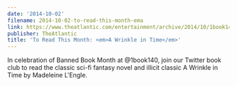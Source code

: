 ```yaml
---
date: '2014-10-02'
filename: 2014-10-02-to-read-this-month-ema
link: https://www.theatlantic.com/entertainment/archive/2014/10/1book140s-october-read-a-wrinkle-in-time-by-madeleine-lengle/381032/?utm_source=feed
publisher: TheAtlantic
title: 'To Read This Month: <em>A Wrinkle in Time</em>'
---
```


In celebration of Banned Book Month at @1book140, join our Twitter book club to read the classic sci-fi fantasy novel and illicit classic A Wrinkle in Time by Madeleine L'Engle.